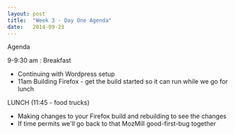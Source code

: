 ```yaml
---
layout: post
title:  "Week 3 - Day One Agenda"
date:   2014-09-23
---
```


Agenda

9-9:30 am :  Breakfast

* Continuing with Wordpress setup
* 11am Building Firefox - get the build started so it can run while we go for lunch

LUNCH (11:45 - food trucks)

* Making changes to your Firefox build and rebuilding to see the changes
* If time permits we'll go back to that MozMill good-first-bug together
